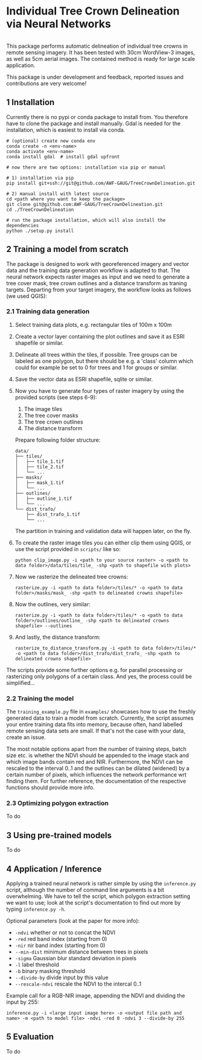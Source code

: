 # Individual Tree Crown Delineation via Neural Networks

![]()

This package performs automatic delineation of individual tree crowns in remote sensing imagery. It has been tested with 30cm WordView-3 images, as well as 5cm aerial images. The contained method is ready for large scale application.

This package is under development and feedback, reported issues and contributions are very welcome!

## 1 Installation
Currently there is no pypi or conda package to install from. You therefore have to clone the package and install manually. Gdal is needed for the installation, which is easiest to install via conda.

```
# (optional) create new conda env
conda create -n <env-name>
conda activate <env-name>
conda install gdal  # install gdal upfront

# now there are two options: installation via pip or manual

# 1) installation via pip
pip install git+ssh://git@github.com/AWF-GAUG/TreeCrownDelineation.git

# 2) manual install with latest source
cd <path where you want to keep the package> 
git clone git@github.com:AWF-GAUG/TreeCrownDelineation.git
cd ./TreeCrownDelineation

# run the package installation, which will also install the dependencies
python ./setup.py install
```

## 2 Training a model from scratch

The package is designed to work with georeferenced imagery and vector data and the training data generation workflow is adapted to that. The neural network expects raster images as input and we need to generate a tree cover mask, tree crown outlines and a distance transform as traning targets. Departing from your target imagery, the workflow looks as follows (we used QGIS):

### 2.1 Training data generation
1. Select training data plots, e.g. rectangular tiles of 100m x 100m
2. Create a vector layer containing the plot outlines and save it as ESRI shapefile or similar.
3. Delineate all trees within the tiles, if possible. Tree groups can be labeled as one polygon, but there should be e.g. a 'class' column which could for example be set to 0 for trees and 1 for groups or similar.
4. Save the vector data as ESRI shapefile, sqlite or similar.
5. Now you have to generate four types of raster imagery by using the provided scripts (see steps 6-9):
   1. The image tiles
   2. The tree cover masks
   3. The tree crown outlines
   4. The distance transform
   
   Prepare following folder structure:
    ```
    data/
    ├── tiles/
    │   ├── tile_1.tif
    │   ├── tile_2.tif
    │   └── ...
    ├── masks/
    │   ├── mask_1.tif
    │   └── ...
    ├── outlines/
    │   ├── outline_1.tif
    │   └── ...
    └── dist_trafo/
        ├── dist_trafo_1.tif
        └── ...
    ```
   The partition in training and validation data will happen later, on the fly.
6. To create the raster image tiles you can either clip them using QGIS, or use the script provided in `scripts/` like so:

   `python clip_image.py -i <path to your source raster> -o <path to data folder>/data/tiles/tile_ -shp <path to shapefile with plots>`
7. Now we rasterize the delineated tree crowns:

   `rasterize.py -i <path to data folder>/tiles/* -o <path to data folder>/masks/mask_ -shp <path to delineated crowns shapefile>`

8. Now the outlines, very similar:

   `rasterize.py -i <path to data folder>/tiles/* -o <path to data folder>/outlines/outline_ -shp <path to delineated crowns shapefile> --outlines`

9. And lastly, the distance transform:

   `rasterize_to_distance_transform.py -i <path to data folder>/tiles/* -o <path to data folder>/dist_trafo/dist_trafo_ -shp <path to delineated crowns shapefile>`

The scripts provide some further options e.g. for parallel processing or rasterizing only polygons of a certain class. And yes, the process could be simplified...

### 2.2 Training the model

The `training_example.py` file in `examples/` showcases how to use the freshly generated data to train a model from scratch. Currently, the script assumes your entire training data fits into memory, because often, hand labelled remote sensing data sets are small. If that's not the case with your data, create an issue.

The most notable options apart from the number of training steps, batch size etc. is whether the NDVI should be appended to the image stack and which image bands contain red and NIR. Furthermore, the NDVI can be rescaled to the interval 0..1 and the outlines can be dilated (widened) by a certain number of pixels, which influences the network performance wrt finding them. For further reference, the documentation of the respective functions should provide more info.

### 2.3 Optimizing polygon extraction
To do

## 3 Using pre-trained models
To do

## 4 Application / Inference
Applying a trained neural network is rather simple by using the `inference.py` script, although the number of command line arguments is a bit overwhelming. We have to tell the script, which polygon extraction setting we want to use; look at the script's documentation to find out more by typing `inference.py -h`.

Optional parameters (look at the paper for more info):
- `-ndvi` whether or not to concat the NDVI
- `-red` red band index (starting from 0)
- `-nir` nir band index (starting from 0)
- `--min-dist` minimum distance between trees in pixels
- `-sigma` Gaussian blur standard deviation in pixels
- `-l` label threshold
- `-b` binary masking threshold
- `--divide-by` divide input by this value
- `--rescale-ndvi` rescale the NDVI to the intercal 0..1

Example call for a RGB-NIR image, appending the NDVI and dividing the input by 255:

`inference.py -i <large input image here> -o <output file path and name> -m <path to model file> -ndvi -red 0 -ndvi 3 --divide-by 255`

## 5 Evaluation
To do